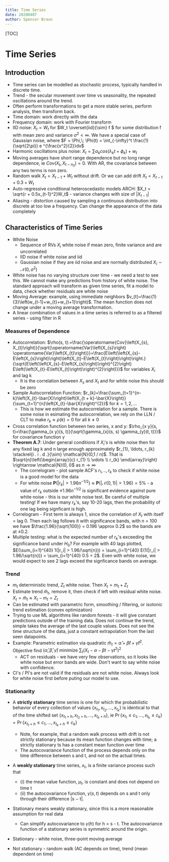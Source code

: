 ```yaml
---
title: Time Series
date: 20200407
author: Spencer Braun
---
```


[TOC]

# Time Series

## Introduction

* Time series can be modelled as stochastic process, typically handled in discrete time. 
* Trend - the secular movement over time vs seasonality, the repeated oscillations around the trend.
* Often perform transformations to get a more stable series, perform analysis, then transform back.
* Time domain: work directly with the data
* Frequency domain: work with Fourier transform
* IID noise: $X_t = W_t$ for $W_t \overset{iid}{\sim} f $ for some distribution f with mean zero and variance $\sigma^2 < \infty$. We have a special case of Gaussian noise, where $F = \Phi,\; \Phi(t) = \int_{-\infty}^t \frac{1}{\sqrt{2\pi}} e ^{\frac{x^2}{2}}dx$
* Harmonic oscillations plus noise: $X_t = \sum \alpha_k cos(\lambda_k t + \phi_k) + w_t$  
* Moving averages have short range dependence but no long range dependence, ie $Cov(X_t, X_{t-n_0}) = 0$. With AR, the covariance between any two terms is non zero. 
* Random walk $X_t = X_{t-1} + W_t$ without drift. Or we can add drift $X_t = X_{t-1} + 0.3 + W_t$
* Auto-regressive conditional heteroscedastic models ARCH: $X_t = \sqrt{r + 0.5x_{t-1}^2}W_t$ - variance changes with size of $|X_{t-1}|$
* Aliasing - distortion caused by sampling a continuous distribution into discrete at too low a frequency. Can change the appearance of the data completely

## Characteristics of Time Series

* White Noise
  * Sequence of RVs $X_i$ white noise if mean zero, finite variance and are uncorrelated
  * IID noise if white noise and iid 
  * Gaussian noise if they are iid noise and are normally distributed $X_{i} \sim \mathcal{N}\left(0, \sigma^{2}\right)$
* White noise has no varying structure over time - we need a test to see this. We cannot make any predictions from history of white noise. The standard approach will transform as given time series, fit a model to data, check whether residuals are white noise
* Moving Average: example, using immediate neighbors $v_{t}=\frac{1}{3}\left(w_{t-1}+w_{t}+w_{t+1}\right)$. The mean function does not change under a moving average transformation.
* A linear combination of values in a time series is referred to as a filtered series - using filter in R

### Measures of Dependence

* Autocorrelation: $\rho(s, t):=\frac{\operatorname{Cov}\left(X_{s}, X_{t}\right)}{\sqrt{\operatorname{Var}\left(X_{s}\right) \operatorname{Var}\left(X_{t}\right)}}=\frac{E\left(\left(X_{s}-E\left(X_{s}\right)\right)\left(X_{t}-E\left(X_{t}\right)\right)\right.}{\sqrt{E\left(\left(X_{s}-E\left(X_{s}\right)\right)^{2}\right) E\left(\left(X_{t}-E\left(X_{t}\right)\right)^{2}\right)}}$ for variables $X_i$ and lag k
  * It is the correlation between $X_s$ and $X_t$ and for white noise this should be zero
* Sample Autocorrelation Function: $r_{k}=\frac{\sum_{t=1}^{n-k}\left(X_{t}-\bar{X}\right)\left(X_{t + k}-\bar{X}\right)}{\sum_{t=1}^{n}\left(X_{t}-\bar{X}\right)^{2}}$ for $k = 1,2,...$
  * This is how we estimate the autocorrelation for a sample. There is some noise in esimating the autocorrelation, we rely on the LLN / CLT to make $r_{k} \approx \rho(k)=0$ for all $k \neq 0$
* Cross correlation function between two series, x and y: $\rho_{x y}(s, t)=\frac{\gamma_{x y}(s, t)}{\sqrt{\gamma_{x}(s, s) \gamma_{y}(t, t)}}$ for covariance function $\gamma$
* **Theorem A.7**: Under general conditions if $X_i$'s is white noise then for any fixed lag k and n large enough approximately $r_{1}, \ldots, r_{k} \stackrel{i . i . d .}{\sim} \mathcal{N}(0,1 / n)$. That is $\sqrt{n}\left(\begin{array}{c}
  r_{1} \\
  \vdots \\
  r_{k}
  \end{array}\right) \rightarrow \mathcal{N}(0, I)$ as $n \rightarrow \infty$
  * The correlogram - plot sample ACF's $r_1,..,r_k$ to check if white noise is a good model for the data
  * For white noise $\mathbf{P}\left(\left|r_{k}\right|>1.96 n^{-1 / 2}\right) \approx \mathbf{P}(|\mathcal{N}(0,1)|>1.96)=5 \%$ - a value of $r_k$ outside $\pm 1.96 n^{-1 / 2}$ is significant evidence against pure white noise - this is our white noise test. Be careful of multiple testing! If we have many $r_k$'s, say 10-20 lags, then the probability of one lag being signficant is high.
* Correlogram - First term is always 1, since the correlation of $X_t$ with itself = lag 0. Then each lag follows it with significance bands, with n = 100 we have $\frac{1.96}{\sqrt{100}} = 0.196 \approx 0.2$ so the bands are at $\pm 0.2$. 
* Multiple testing: what is the expected number of $r_k$'s exceeding the significance band under $H_0$? For example with 40 lags plotted, $E(\sum_{i=1}^{40} 1(|r_i| > 1.96/\sqrt{n})) = \sum_{i=1}^{40}  E(1(|r_i| > 1.96/\sqrt{n})) = \sum_{i=1}^{40} 0.5 = 2$. Even with white noise, we would expect to see 2 lags exceed the signficance bands on average. 

### Trend

* $m_t$ deterministic trend, $Z_t$ white noise. Then $X_t = m_t + Z_t$
* Estimate trend $\hat{m}_t$, remove it, then check if left with residual white noise. $X_t = \hat{m}_t \approx X_t - m_t = Z_t$
* Can be estimated with parametric form, smoothing / filtering, or isotonic trend estimation (convex optimization)
* Trying to use ML algorithms like random forests - it will give constant predictions outside of the training data. Does not continue the trend, simple takes the average of the last couple values. Does not see the time structure of the data, just a constant extrapolation from the last seen datapoints.
* Example: Parametric estimation via quadratic $\hat{m}_{t}=\hat{\alpha}+\hat{\beta} t+\hat{\gamma} t^{2}$. Objective find $(\hat{\alpha}, \hat{\beta}, \hat{\gamma}) \text { minimize } \sum_{t}\left(X_{t}-\alpha-\beta t-\gamma t^{2}\right)^{2}$
  * ACT on residuals - we have very few observations, so it looks like white noise but error bands are wide. Don't want to say white noise with confidence.
* CI's / PI's are not valid if the residuals are not white noise. Always look for white noise first before puting our model to use.

### Stationarity

* A **strictly stationary** time series is one for which the probabilistic behavior of every collection of values $\left\{x_{t_{1}}, x_{t_{2}}, \ldots, x_{t_{k}}\right\}$ is identical to that of the time shifted set $\left\{x_{t_{1}+h}, x_{t_{2}+h}, \ldots, x_{t_{k}+h}\right\}$, ie $\operatorname{Pr}\left\{x_{t_{1}} \leq c_{1}, \ldots, x_{t_{k}} \leq c_{k}\right\}=\operatorname{Pr}\left\{x_{t_{1}+h} \leq c_{1}, \ldots, x_{t_{k}+h} \leq c_{k}\right\}$

  * Note, for example, that a random walk process with drift is not strictly stationary because its mean function changes with time; a strictly stationary ts has a constant mean function over time
  * The autocovariance function of the process depends only on the time difference between s and t, and not on the actual times.
* A **weakly stationary** time series, $x_t$, is a finite variance process such that 

  * (i) the mean value function, $\mu_t$, is constant and does not depend on time t
  * (ii) the autocovariance function, $\gamma(s, t)$​ depends on s and t only through their difference |s − t|.
* Stationary means weakly stationary, since this is a more reasonable assumption for real data
  * Can simplify autocovariance to $\gamma(h)$ for h = s - t. The autocovariance function of a stationary series is symmetric around the origin.
* Stationary - white noise, three-point moving average
* Not stationary - random walk (AC depends on time), trend (mean dependent on time)